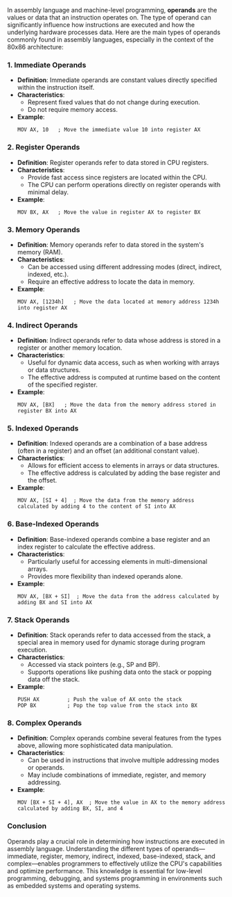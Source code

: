 In assembly language and machine-level programming, **operands** are the values or data that an instruction operates on. The type of operand can significantly influence how instructions are executed and how the underlying hardware processes data. Here are the main types of operands commonly found in assembly languages, especially in the context of the 80x86 architecture:

### 1. **Immediate Operands**

- **Definition**: Immediate operands are constant values directly specified within the instruction itself.
- **Characteristics**:
  - Represent fixed values that do not change during execution.
  - Do not require memory access.
- **Example**: 
  ```assembly
  MOV AX, 10   ; Move the immediate value 10 into register AX
  ```

### 2. **Register Operands**

- **Definition**: Register operands refer to data stored in CPU registers.
- **Characteristics**:
  - Provide fast access since registers are located within the CPU.
  - The CPU can perform operations directly on register operands with minimal delay.
- **Example**: 
  ```assembly
  MOV BX, AX   ; Move the value in register AX to register BX
  ```

### 3. **Memory Operands**

- **Definition**: Memory operands refer to data stored in the system's memory (RAM).
- **Characteristics**:
  - Can be accessed using different addressing modes (direct, indirect, indexed, etc.).
  - Require an effective address to locate the data in memory.
- **Example**: 
  ```assembly
  MOV AX, [1234h]   ; Move the data located at memory address 1234h into register AX
  ```

### 4. **Indirect Operands**

- **Definition**: Indirect operands refer to data whose address is stored in a register or another memory location.
- **Characteristics**:
  - Useful for dynamic data access, such as when working with arrays or data structures.
  - The effective address is computed at runtime based on the content of the specified register.
- **Example**: 
  ```assembly
  MOV AX, [BX]   ; Move the data from the memory address stored in register BX into AX
  ```

### 5. **Indexed Operands**

- **Definition**: Indexed operands are a combination of a base address (often in a register) and an offset (an additional constant value).
- **Characteristics**:
  - Allows for efficient access to elements in arrays or data structures.
  - The effective address is calculated by adding the base register and the offset.
- **Example**: 
  ```assembly
  MOV AX, [SI + 4]  ; Move the data from the memory address calculated by adding 4 to the content of SI into AX
  ```

### 6. **Base-Indexed Operands**

- **Definition**: Base-indexed operands combine a base register and an index register to calculate the effective address.
- **Characteristics**:
  - Particularly useful for accessing elements in multi-dimensional arrays.
  - Provides more flexibility than indexed operands alone.
- **Example**: 
  ```assembly
  MOV AX, [BX + SI]  ; Move the data from the address calculated by adding BX and SI into AX
  ```

### 7. **Stack Operands**

- **Definition**: Stack operands refer to data accessed from the stack, a special area in memory used for dynamic storage during program execution.
- **Characteristics**:
  - Accessed via stack pointers (e.g., SP and BP).
  - Supports operations like pushing data onto the stack or popping data off the stack.
- **Example**: 
  ```assembly
  PUSH AX         ; Push the value of AX onto the stack
  POP BX          ; Pop the top value from the stack into BX
  ```

### 8. **Complex Operands**

- **Definition**: Complex operands combine several features from the types above, allowing more sophisticated data manipulation.
- **Characteristics**:
  - Can be used in instructions that involve multiple addressing modes or operands.
  - May include combinations of immediate, register, and memory addressing.
- **Example**: 
  ```assembly
  MOV [BX + SI + 4], AX  ; Move the value in AX to the memory address calculated by adding BX, SI, and 4
  ```

### Conclusion

Operands play a crucial role in determining how instructions are executed in assembly language. Understanding the different types of operands—immediate, register, memory, indirect, indexed, base-indexed, stack, and complex—enables programmers to effectively utilize the CPU's capabilities and optimize performance. This knowledge is essential for low-level programming, debugging, and systems programming in environments such as embedded systems and operating systems.
